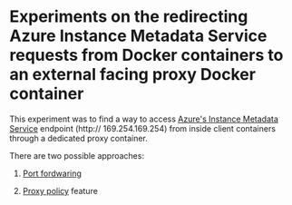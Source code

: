 # Experiments on the redirecting Azure Instance Metadata Service requests from Docker containers to an external facing proxy Docker container  

   This experiment was to find a way to access [Azure's Instance Metadata Service](https://docs.microsoft.com/en-us/azure/virtual-machines/windows/instance-metadata-service) endpoint (http:// 169.254.169.254) from inside client containers through a dedicated proxy container. 
   
   
   There are two possible approaches:
   
   1. [Port fordwaring](https://github.com/soccerGB/MSIExperiment/tree/master/PortForwardingNat) 

     
   2. [Proxy policy](https://github.com/soccerGB/MSIExperiment/tree/master/ProxyPolicyL2Bridge) feature
    
   
